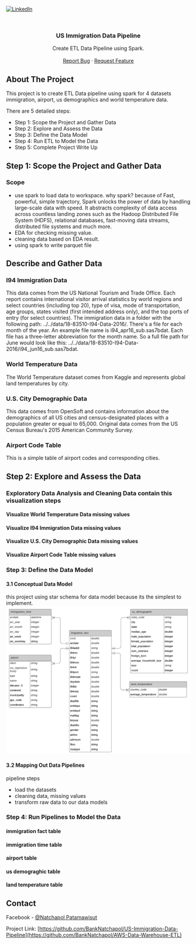 [![LinkedIn][linkedin-shield]][linkedin-url]



<!-- PROJECT LOGO -->
<br />
<p align="center">

  <h3 align="center">US Immigration Data Pipeline</h3>

  <p align="center">
    Create ETL Data Pipeline using Spark.
    <br />
    <br />
    <a href="https://github.com/BankNatchapol/US-Immigration-Data-Pipeline/issues">Report Bug</a>
    ·
    <a href="https://github.com/BankNatchapol/US-Immigration-Data-Pipeline/issues">Request Feature</a>
  </p>
</p>




<!-- ABOUT THE PROJECT -->
## About The Project

This project is to create ETL Data pipeline using spark for 4 datasets immigration, airport, us demographics and world temperature data.

There are 5 detailed steps:
* Step 1: Scope the Project and Gather Data
* Step 2: Explore and Assess the Data
* Step 3: Define the Data Model
* Step 4: Run ETL to Model the Data
* Step 5: Complete Project Write Up

## Step 1: Scope the Project and Gather Data

### Scope 
- use spark to load data to workspace. why spark? because of Fast, powerful, simple trajectory, Spark unlocks the power of data by handling large-scale data with speed. It abstracts complexity of data access across countless landing zones such as the Hadoop Distributed File System (HDFS), relational databases, fast-moving data streams, distributed file systems and much more.
- EDA for checking missing value.
- cleaning data based on EDA result.
- using spark to write parquet file

## Describe and Gather Data 
### I94 Immigration Data
This data comes from the US National Tourism and Trade Office. 
Each report contains international visitor arrival statistics by world regions and select countries (including top 20), type of visa, mode of transportation, age groups, states visited (first intended address only), and the top ports of entry (for select countries).
The immigration data in a folder with the following path: ../../data/18-83510-I94-Data-2016/. There's a file for each month of the year. An example file name is i94_apr16_sub.sas7bdat. Each file has a three-letter abbreviation for the month name. So a full file path for June would look like this: ../../data/18-83510-I94-Data-2016/i94_jun16_sub.sas7bdat. 

### World Temperature Data
The World Temperature dataset comes from Kaggle and represents global land temperatures by city.

### U.S. City Demographic Data
This data comes from OpenSoft and contains information about the demographics of all US cities and census-designated places with a population greater or equal to 65,000. Original data comes from the US Census Bureau's 2015 American Community Survey.

### Airport Code Table
This is a simple table of airport codes and corresponding cities.

## Step 2: Explore and Assess the Data
### Exploratory Data Analysis and Cleaning Data contain this visualization steps

#### Visualize World Temperature Data missing values

#### Visualize I94 Immigration Data missing values

#### Visualize U.S. City Demographic Data missing values

#### Visualize Airport Code Table missing values


### Step 3: Define the Data Model
#### 3.1 Conceptual Data Model
this project using star schema for data model because its the simplest to implement.
<img src="images/datamodel.png">

#### 3.2 Mapping Out Data Pipelines
pipeline steps 
- load the datasets
- cleaning data, missing values
- transform raw data to our data models

### Step 4: Run Pipelines to Model the Data 
#### immigration fact table
#### immigration time table
#### airport table
#### us demograghic table
#### land temperature table

<!-- CONTACT -->
## Contact

Facebook - [@Natchapol Patamawisut](https://www.facebook.com/natchapol.patamawisut/)

Project Link: [https://github.com/BankNatchapol/US-Immigration-Data-Pipeline](https://github.com/BankNatchapol/AWS-Data-Warehouse-ETL)

<!-- MARKDOWN LINKS & IMAGES -->
<!-- https://www.markdownguide.org/basic-syntax/#reference-style-links -->
[linkedin-shield]: https://img.shields.io/badge/-LinkedIn-black.svg?style=for-the-badge&logo=linkedin&colorB=555
[linkedin-url]: https://www.linkedin.com/in/natchapol-patamawisut
